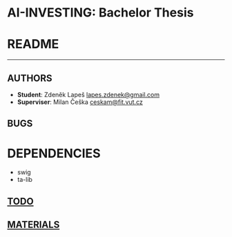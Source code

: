 # AI-INVESTING: Bachelor Thesis

# README

---

## AUTHORS

- **Student**: Zdeněk Lapeš <lapes.zdenek@gmail.com>
- **Superviser**: Milan Češka <ceskam@fit.vut.cz>

## BUGS

# DEPENDENCIES

- swig
- ta-lib

## [TODO](./TODO.md)

## [MATERIALS](./MATERIALS.md)
